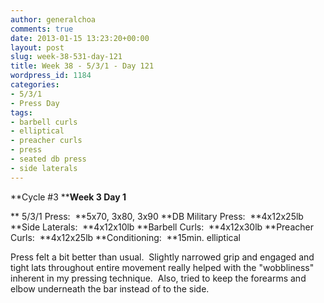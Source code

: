 ```yaml
---
author: generalchoa
comments: true
date: 2013-01-15 13:23:20+00:00
layout: post
slug: week-38-531-day-121
title: Week 38 - 5/3/1 - Day 121
wordpress_id: 1184
categories:
- 5/3/1
- Press Day
tags:
- barbell curls
- elliptical
- preacher curls
- press
- seated db press
- side laterals
---
```


**Cycle #3
****Week 3 Day 1**

** 5/3/1 Press:  **5x70, 3x80, 3x90
**DB Military Press:  **4x12x25lb
**Side Laterals:  **4x12x10lb
**Barbell Curls:  **4x12x30lb
**Preacher Curls:  **4x12x25lb
**Conditioning:  **15min. elliptical

Press felt a bit better than usual.  Slightly narrowed grip and engaged and tight lats throughout entire movement really helped with the "wobbliness" inherent in my pressing technique.  Also, tried to keep the forearms and elbow underneath the bar instead of to the side.
